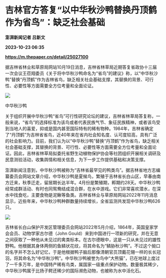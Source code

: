 # 吉林官方答复“以中华秋沙鸭替换丹顶鹤作为省鸟”：缺乏社会基础
**澎湃新闻记者 吕新文**

**2023-10-23 06:35**

**https://m.thepaper.cn/detail/25027100**

据吉林省林业和草原局网站10月19日消息，吉林省林草局近期答复省政协十三届一次会议王莅翔委员《关于将中华秋沙鸭命名为“省鸟”的建议》称，以“中华秋沙鸭”替换“丹顶鹤”作为吉林省鸟，缺乏相关社会基础支撑，其替换的背景、可行性、必要性等方面需要全方位考量和全面论证。

![](https://imagecloud.thepaper.cn/thepaper/image/275/240/401.jpg)

中华秋沙鸭

关于组织开展中华秋沙鸭“省鸟”可行性研究论坛的建议，吉林省林草局答复称，一般来说，“省鸟”的选择标准为该鸟或者代表民族气节、象征民族精神，或者该鸟受到当地人的喜爱，抑或是国内甚至国际特有的稀有物种。1984年，吉林省确定了“丹顶鹤”为吉林省省鸟，近40年来在省内社会知名度、认可度较高，具有广泛的社会影响力。目前，我们认为以“中华秋沙鸭”替换“丹顶鹤”作为省鸟，缺乏相关社会基础支撑，其替换的背景、可行性、必要性等方面需要全方位考量和全面论证。因此，吉林省林草局拟委托省野生动植物保护协会等社团组织开展相关调研及民意测验活动，收集舆情和相关信息，为下一步工作提供基础和决策支撑。

澎湃新闻注意到，中华秋沙鸭被称为“吉林省最罕见的鸭类鸟”。据吉林省地方志编纂委员会网站文章介绍，中华秋沙鸭是夏候鸟，繁殖于吉林省长白山区，早春由南方迁来，秋季迁走，留居期长达半年。4月份是繁殖期，孵期约28天。中华秋沙鸭经常成群活动、有时也同鸳鸯结成混合群，在水中游戏。它们非常喜欢潜水，在深水中找食吃，主要食物是泥鳅等鱼类。吉林省林业与草原局网站2022年11月消息显示，近些年来，中华秋沙鸭种群数量持续增长，全省监测共发现中华秋沙鸭626只。

![](https://imagecloud.thepaper.cn/thepaper/image/275/240/402.jpg)

吉林省长白山保护开发区管理委员会网站2022年5月介绍，1864年，英国皇家学会会员、动物学家古尔德（John Gould）来到中国进行一项新的研究，并在无意之间获取了一种他从未见过的禽类标本。在古尔德眼中，这是一只从未见过的雄性野鸭。他根据其身体两侧的鱼鳞状花纹，将其命名为“鳞胁秋沙鸭”。不过这个拗口的名字并不怎么好记忆，于是他根据鸭子脑后那像清朝官员顶戴花翎一样的长长冠羽，将其命名为“中华秋沙鸭”。中华秋沙鸭被誉为鸟中“大熊猫”，已在地球上度过了一千多万年，是中国特产稀有鸟类，属国家一级重点保护动物。数量极其稀少，中华秋沙鸭属于比扬子鳄还稀少的国际濒危动物，也被称为水中活化石。
